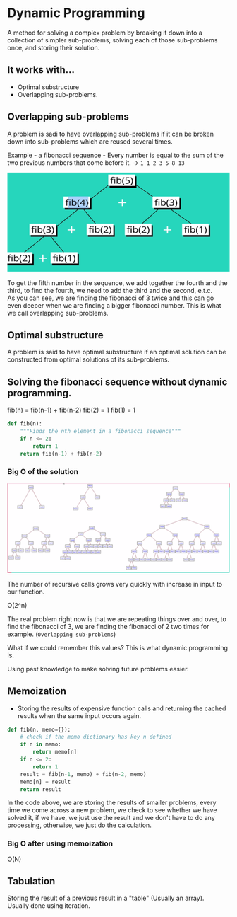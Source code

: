 # Dynamic Programming
A method for solving a complex problem by breaking it down into a collection of simpler sub-problems, solving each of those sub-problems once, and storing their solution.

## It works with...
- Optimal substructure
- Overlapping sub-problems.

## Overlapping sub-problems
A problem is sadi to have overlapping sub-problems if it can be broken down into sub-problems which are reused several times.

Example - a fibonacci sequence - Every number is equal to the sum of the two previous numbers that come before it. -> ```1 1 2 3 5 8 13```

![Fibonacci](../Assets/Images/fibonacci.PNG)

To get the fifth number in the sequence, we add together the fourth and the third, to find the fourth, we need to add the third and the second, e.t.c.  
As you can see, we are finding the fibonacci of 3 twice and this can go even deeper when we are finding a bigger fibonacci number. This is what we call overlapping sub-problems.

## Optimal substructure
A problem is said to have optimal substructure if an optimal solution can be constructed from optimal solutions of its sub-problems.

## Solving the fibonacci sequence without dynamic programming.
fib(n) = fib(n-1) + fib(n-2)
fib(2) = 1
fib(1) = 1

```python
def fib(n):
    """Finds the nth element in a fibonacci sequence"""
    if n <= 2:
        return 1
    return fib(n-1) + fib(n-2)
```

### Big O of the solution
![Big O of fibonacci - how it grows quickly](../Assets/Images/big-o-of-fib-recursive.PNG)

The number of recursive calls grows very quickly with increase in input to our function.

O(2^n)

The real problem right now is that we are repeating things over and over, to find the fibonacci of 3, we are finding the fibonacci of 2 two times for example. (```Overlapping sub-problems```)

What if we could remember this values? This is what dynamic programming is.

Using past knowledge to make solving future problems easier.

## Memoization
- Storing the results of expensive function calls and returning the cached results when the same input occurs again.

```python
def fib(n, memo={}):
    # check if the memo dictionary has key n defined
    if n in memo:
        return memo[n]
    if n <= 2:
        return 1
    result = fib(n-1, memo) + fib(n-2, memo)
    memo[n] = result
    return result
```

In the code above, we are storing the results of smaller problems, every time we come across a new problem, we check to see whether we have solved it, if we have, we just use the result and we don't have to do any processing, otherwise, we just do the calculation.

### Big O after using memoization
O(N)

## Tabulation
Storing the result of a previous result in a "table" (Usually an array).  
Usually done using iteration.